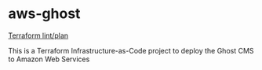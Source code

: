 # aws-ghost
[Terraform lint/plan](https://github.com/phillhocking/aws-ghost/tree/dev/.github/workflows/terraform.yaml/badge.svg)

This is a Terraform Infrastructure-as-Code project to deploy the Ghost CMS to Amazon Web Services
